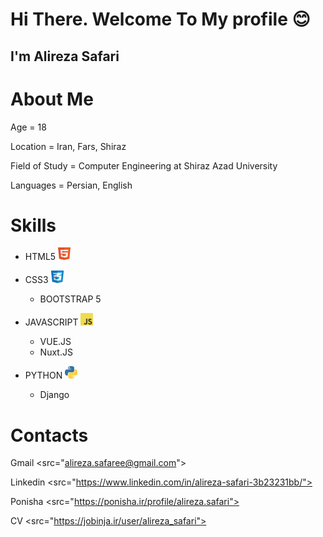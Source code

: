 <h1> Hi There. <strong>Welcome To My profile</strong> 😊 </h1>
<h2> I'm <strong> Alireza Safari </strong> </h2>

# About Me

Age = 18

Location = Iran, Fars, Shiraz

Field of Study = Computer Engineering at Shiraz Azad University

Languages = Persian, English 

# Skills

- HTML5 <img alt="html_logo" src="https://github.com/alireza0sfr/alireza0sfr/blob/main/assets/images/html.png" width="20" height="20">

- CSS3 <img alt="css_logo" src="https://github.com/alireza0sfr/alireza0sfr/blob/main/assets/images/css.png" width="20" height="20">
    - BOOTSTRAP 5

- JAVASCRIPT <img alt="js_logo" src="https://github.com/alireza0sfr/alireza0sfr/blob/main/assets/images/js.png" width="20" height="20">
    - VUE.JS 
    - Nuxt.JS

- PYTHON <img alt="py_logo" src="https://github.com/alireza0sfr/alireza0sfr/blob/main/assets/images/python.png" width="20" height="20">
    - Django

# Contacts

Gmail <src="alireza.safaree@gmail.com">

Linkedin <src="https://www.linkedin.com/in/alireza-safari-3b23231bb/">

Ponisha <src="https://ponisha.ir/profile/alireza.safari">

CV <src="https://jobinja.ir/user/alireza_safari">

